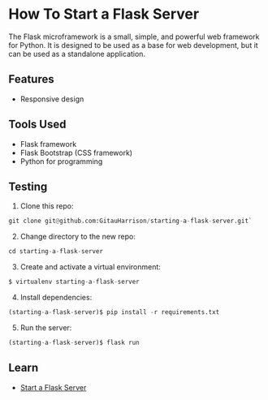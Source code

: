 # How To Start a Flask Server

The Flask microframework is a small, simple, and powerful web framework for Python. It is designed to be used as a base for web development, but it can be used as a standalone application.

## Features

- Responsive design

## Tools Used

- Flask framework
- Flask Bootstrap (CSS framework)
- Python for programming

## Testing

1. Clone this repo:

```python
git clone git@github.com:GitauHarrison/starting-a-flask-server.git`
```

2. Change directory to the new repo:

```python
cd starting-a-flask-server
```

3. Create and activate a virtual environment:

```python
$ virtualenv starting-a-flask-server
```

4. Install dependencies:

```python
(starting-a-flask-server)$ pip install -r requirements.txt
```

5. Run the server:

```python
(starting-a-flask-server)$ flask run
```

## Learn 

- [Start a Flask Server](ttps://github.com/GitauHarrison/notes/blob/master/start_flask_server.md)
